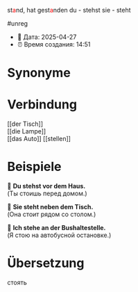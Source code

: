 st<span style="color:red">a</span>nd, hat gest<span style="color:red">a</span>nden
du - stehst
sie - steht

#unreg
- 📍 Дата: 2025-04-27
- ⏰ Время создания: 14:51
# Synonyme

# Verbindung 
[[der Tisch]]  
[[die Lampe]]  
[[das Auto]]
[[stellen]]
# Beispiele
🔹 **Du stehst vor dem Haus.**  
(Ты стоишь перед домом.)

🔹 **Sie steht neben dem Tisch.**  
(Она стоит рядом со столом.)

🔹 **Ich stehe an der Bushaltestelle.**  
(Я стою на автобусной остановке.)
# Übersetzung
стоять
